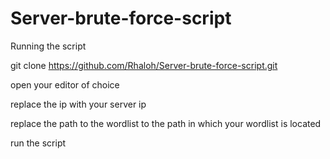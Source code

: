 # Server-brute-force-script

Running the script

git clone https://github.com/Rhaloh/Server-brute-force-script.git

open your editor of choice 

replace the ip with your server ip

replace the path to the wordlist to the path in which your wordlist is located 

run the script 
